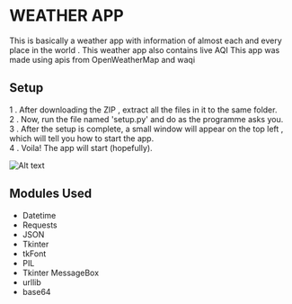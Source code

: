 # WEATHER APP
This is basically a weather app with information of almost each and every place in the world . This weather app also contains live AQI
This app was made using apis from OpenWeatherMap and waqi
## Setup
1 . After downloading the ZIP , extract all the files in it to the same folder.<br>
2 . Now, run the file named 'setup.py' and do as the programme asks you.<br>
3 . After the setup is complete, a small window will appear on the top left , which 
will tell you how to start the app.<br>
4 . Voila! The app will start (hopefully).<br>

![Alt text](/relative/path/to/?raw=true "Optional Title")

## Modules Used
* Datetime
* Requests
* JSON
* Tkinter
* tkFont
* PIL
* Tkinter MessageBox
* urllib
* base64
